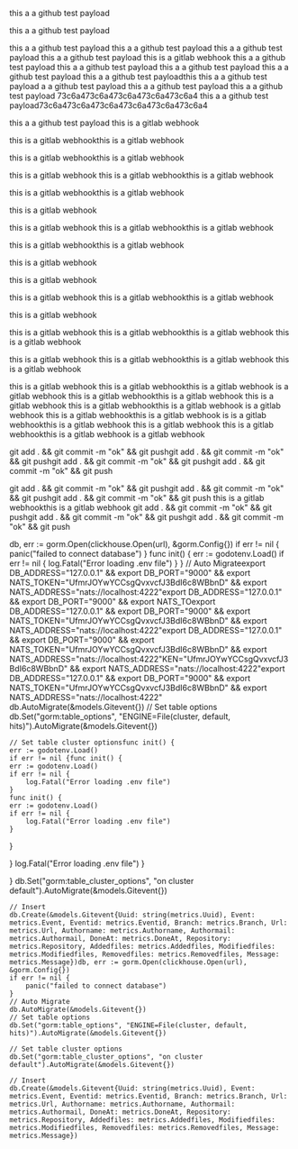 this a a github test payload

this a a github test payload

this a a github test payload
this a a github test payload
this a a github test payload
this a a github test payload
this is a gitlab webhook
this a a github test payload
this a a github test payload
this a a github test payload
this a a github test payload
this a a github test payloadthis this a a github test payload
a a github test payload
this a a github test payload
this a a github test payload
73c6a473c6a473c6a473c6a473c6a4
this a a github test payload73c6a473c6a473c6a473c6a473c6a473c6a4

this a a github test payload
this is a gitlab webhook

this is a gitlab webhookthis is a gitlab webhook

this is a gitlab webhookthis is a gitlab webhook

this is a gitlab webhook
this is a gitlab webhookthis is a gitlab webhook

this is a gitlab webhookthis is a gitlab webhook

this is a gitlab webhook

this is a gitlab webhook
this is a gitlab webhookthis is a gitlab webhook

this is a gitlab webhookthis is a gitlab webhook

this is a gitlab webhook

this is a gitlab webhook

this is a gitlab webhook
this is a gitlab webhookthis is a gitlab webhook

this is a gitlab webhook

this is a gitlab webhook
this is a gitlab webhookthis is a gitlab webhook
this is a gitlab webhook

this is a gitlab webhook
this is a gitlab webhookthis is a gitlab webhook
this is a gitlab webhook

this is a gitlab webhook
this is a gitlab webhookthis is a gitlab webhook
is a gitlab webhook
this is a gitlab webhookthis is a gitlab webhook
this is a gitlab webhook
this is a gitlab webhookthis is a gitlab webhook
is a gitlab webhook
this is a gitlab webhookthis is a gitlab webhook
is is a gitlab webhookthis is a gitlab webhook
this is a gitlab webhook
this is a gitlab webhookthis is a gitlab webhook
is a gitlab webhook

git add . && git commit -m "ok" && git pushgit add . && git commit -m "ok" && git pushgit add . && git commit -m "ok" && git pushgit add . && git commit -m "ok" && git push

git add . && git commit -m "ok" && git pushgit add . && git commit -m "ok" && git pushgit add . && git commit -m "ok" && git push
this is a gitlab webhookthis is a gitlab webhook
git add . && git commit -m "ok" && git pushgit add . && git commit -m "ok" && git pushgit add . && git commit -m "ok" && git push

db, err := gorm.Open(clickhouse.Open(url), &gorm.Config{})
if err != nil {
panic("failed to connect database")
}
func init() {
err := godotenv.Load()
if err != nil {
log.Fatal("Error loading .env file")
}
}
// Auto Migrateexport DB_ADDRESS="127.0.0.1" && export DB_PORT="9000" && export NATS_TOKEN="UfmrJOYwYCCsgQvxvcfJ3BdI6c8WBbnD" && export NATS_ADDRESS="nats://localhost:4222"export DB_ADDRESS="127.0.0.1" && export DB_PORT="9000" && export NATS_TOexport DB_ADDRESS="127.0.0.1" && export DB_PORT="9000" && export NATS_TOKEN="UfmrJOYwYCCsgQvxvcfJ3BdI6c8WBbnD" && export NATS_ADDRESS="nats://localhost:4222"export DB_ADDRESS="127.0.0.1" && export DB_PORT="9000" && export NATS_TOKEN="UfmrJOYwYCCsgQvxvcfJ3BdI6c8WBbnD" && export NATS_ADDRESS="nats://localhost:4222"KEN="UfmrJOYwYCCsgQvxvcfJ3BdI6c8WBbnD" && export NATS_ADDRESS="nats://localhost:4222"export DB_ADDRESS="127.0.0.1" && export DB_PORT="9000" && export NATS_TOKEN="UfmrJOYwYCCsgQvxvcfJ3BdI6c8WBbnD" && export NATS_ADDRESS="nats://localhost:4222"
db.AutoMigrate(&models.Gitevent{})
// Set table options
db.Set("gorm:table_options", "ENGINE=File(cluster, default, hits)").AutoMigrate(&models.Gitevent{})

    // Set table cluster optionsfunc init() {
    err := godotenv.Load()
    if err != nil {func init() {
    err := godotenv.Load()
    if err != nil {
    	log.Fatal("Error loading .env file")
    }
    func init() {
    err := godotenv.Load()
    if err != nil {
    	log.Fatal("Error loading .env file")
    }

}

}
log.Fatal("Error loading .env file")
}

}
db.Set("gorm:table_cluster_options", "on cluster default").AutoMigrate(&models.Gitevent{})

    // Insert
    db.Create(&models.Gitevent{Uuid: string(metrics.Uuid), Event: metrics.Event, Eventid: metrics.Eventid, Branch: metrics.Branch, Url: metrics.Url, Authorname: metrics.Authorname, Authormail: metrics.Authormail, DoneAt: metrics.DoneAt, Repository: metrics.Repository, Addedfiles: metrics.Addedfiles, Modifiedfiles: metrics.Modifiedfiles, Removedfiles: metrics.Removedfiles, Message: metrics.Message})db, err := gorm.Open(clickhouse.Open(url), &gorm.Config{})
    if err != nil {
    	panic("failed to connect database")
    }
    // Auto Migrate
    db.AutoMigrate(&models.Gitevent{})
    // Set table options
    db.Set("gorm:table_options", "ENGINE=File(cluster, default, hits)").AutoMigrate(&models.Gitevent{})

    // Set table cluster options
    db.Set("gorm:table_cluster_options", "on cluster default").AutoMigrate(&models.Gitevent{})

    // Insert
    db.Create(&models.Gitevent{Uuid: string(metrics.Uuid), Event: metrics.Event, Eventid: metrics.Eventid, Branch: metrics.Branch, Url: metrics.Url, Authorname: metrics.Authorname, Authormail: metrics.Authormail, DoneAt: metrics.DoneAt, Repository: metrics.Repository, Addedfiles: metrics.Addedfiles, Modifiedfiles: metrics.Modifiedfiles, Removedfiles: metrics.Removedfiles, Message: metrics.Message})
